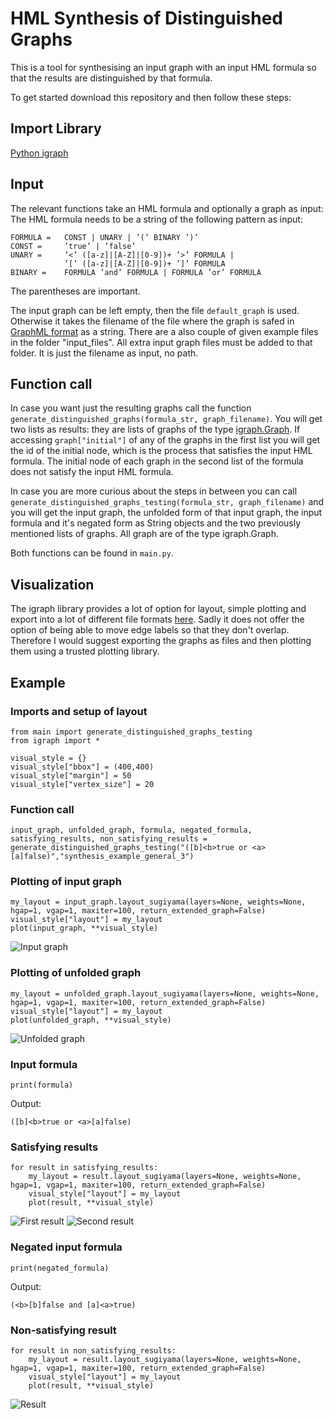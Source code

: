 # HML Synthesis of Distinguished Graphs

This is a tool for synthesising an input graph with an input HML formula so that the results are distinguished by that formula.

To get started download this repository and then follow these steps:
## Import Library
[Python igraph](https://igraph.org/python/)

## Input
The relevant functions take an HML formula and optionally a graph as input:
The HML formula needs to be a string of the following pattern as input:
```
FORMULA =   CONST | UNARY | ’(’ BINARY ’)’
CONST =     ’true’ | ’false’
UNARY =     ’<’ ([a-z]|[A-Z]|[0-9])+ ’>’ FORMULA |
            ’[’ ([a-z]|[A-Z]|[0-9])+ ’]’ FORMULA
BINARY =    FORMULA ’and’ FORMULA | FORMULA ’or’ FORMULA
```

The parentheses are important.

The input graph can be left empty, then the file `default_graph` is used. Otherwise it takes the filename of the file where the graph is safed in [GraphML format](http://graphml.graphdrawing.org/) as a string. 
There are a also couple of given example files in the folder "input_files". All extra input graph files must be added to that folder. It is just the filename as input, no path.

## Function call
In case you want just the resulting graphs call the function `generate_distinguished_graphs(formula_str, graph_filename)`. You will get two lists as results: they are lists of graphs of the type [igraph.Graph](https://igraph.org/python/). If accessing `graph["initial"]` of any of the graphs in the first list you will get the id of the initial node, which is the process that satisfies the input HML formula. The initial node of each graph in the second list of the formula does not satisfy the input HML formula.

In case you are more curious about the steps in between you can call `generate_distinguished_graphs_testing(formula_str, graph_filename)` and you will get the input graph, the unfolded form of that input graph, the input formula and it's negated form as String objects and the two previously mentioned lists of graphs. All graph are of the type igraph.Graph.

Both functions can be found in `main.py`.

## Visualization
The igraph library provides a lot of option for layout, simple plotting and export into a lot of different file formats [here](https://igraph.org/python/tutorial/latest/tutorial.html#layouts-and-plotting). 
Sadly it does not offer the option of being able to move edge labels so that they don't overlap. Therefore I would suggest exporting the graphs as files and then plotting them using a trusted plotting library.

## Example
### Imports and setup of layout
```
from main import generate_distinguished_graphs_testing
from igraph import *

visual_style = {}
visual_style["bbox"] = (400,400)
visual_style["margin"] = 50
visual_style["vertex_size"] = 20
``` 
### Function call
```
input_graph, unfolded_graph, formula, negated_formula, satisfying_results, non_satisfying_results = generate_distinguished_graphs_testing("([b]<b>true or <a>[a]false)","synthesis_example_general_3")
```

### Plotting of input graph
```
my_layout = input_graph.layout_sugiyama(layers=None, weights=None, hgap=1, vgap=1, maxiter=100, return_extended_graph=False)
visual_style["layout"] = my_layout
plot(input_graph, **visual_style)
```
![Input graph](example_images/input_graph.png)

### Plotting of unfolded graph
```
my_layout = unfolded_graph.layout_sugiyama(layers=None, weights=None, hgap=1, vgap=1, maxiter=100, return_extended_graph=False)
visual_style["layout"] = my_layout
plot(unfolded_graph, **visual_style)
```
![Unfolded graph](example_images/unfolded_graph.png)

### Input formula
```
print(formula)
```
Output:
```
([b]<b>true or <a>[a]false)
```

### Satisfying results
```
for result in satisfying_results:
    my_layout = result.layout_sugiyama(layers=None, weights=None, hgap=1, vgap=1, maxiter=100, return_extended_graph=False)
    visual_style["layout"] = my_layout
    plot(result, **visual_style)
```
![First result](example_images/satisfying_result.png)
![Second result](example_images/satisfying_result_1.png)

### Negated input formula
```
print(negated_formula)
```
Output:
```
(<b>[b]false and [a]<a>true)
```

### Non-satisfying result
```
for result in non_satisfying_results:
    my_layout = result.layout_sugiyama(layers=None, weights=None, hgap=1, vgap=1, maxiter=100, return_extended_graph=False)
    visual_style["layout"] = my_layout
    plot(result, **visual_style)
```
![Result](example_images/non_satisfying_result.png)